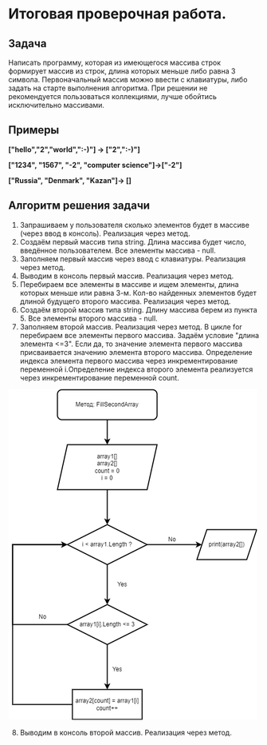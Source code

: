 # Итоговая проверочная работа.
## Задача
Написать программу, которая из имеющегося массива строк формирует массив из строк, длина которых меньше либо равна 3 символа. Первоначальный массив можно ввести с клавиатуры, либо задать на старте выполнения алгоритма. При решении не рекомендуется пользоваться коллекциями, лучше обойтись исключительно массивами.

## Примеры
**["hello","2","world",":-)"] -> ["2",":-)"]**

**["1234", "1567", "-2", "computer science"]->["-2"]**

**["Russia", "Denmark", "Kazan"]-> []**

## Алгоритм решения задачи
1. Запрашиваем у пользователя сколько элементов будет в массиве (через ввод в консоль). Реализация через метод.
2. Создаём первый массив типа string. Длина массива будет число, введённое пользователем. Все элементы массива - null.
3. Заполняем первый массив через ввод с клавиатуры. Реализация через метод.
4. Выводим в консоль первый массив. Реализация через метод.
5. Перебираем все элементы в массиве и ищем элементы, длина которых меньше или равна 3-м. Кол-во найденных элементов будет длиной будущего второго массива. Реализация через метод.
6. Создаём второй массив типа string. Длину массива берем из пункта 5. Все элементы второго массива - null.
7. Заполняем второй массив. Реализация через метод. В цикле for перебираем все элементы первого массива. Задаём условие "длина элемента <=3". Если да, то значение элемента первого массива присваивается значению элемента второго массива. Определение индекса элемента первого массива через инкрементирование переменной i.Определение индекса второго элемента реализуется через инкрементирование переменной count.

![FillSecondArray](https://github.com/rkorostin/Images/blob/6d2f45b163ac15f9c0c4f6fc006b6e6d40efdead/FillSecondArray.png)

8. Выводим в консоль второй массив. Реализация через метод.